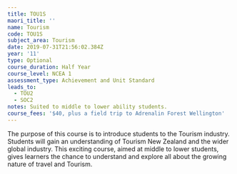 ```yaml
---
title: TOU1S
maori_title: ''
name: Tourism
code: TOU1S
subject_area: Tourism
date: 2019-07-31T21:56:02.384Z
year: '11'
type: Optional
course_duration: Half Year
course_level: NCEA 1
assessment_type: Achievement and Unit Standard
leads_to:
  - TOU2
  - SOC2
notes: Suited to middle to lower ability students.
course_fees: '$40, plus a field trip to Adrenalin Forest Wellington'
---
```

The purpose of this course is to introduce students to the Tourism industry. Students will gain an understanding of Tourism New Zealand and the wider global industry. This exciting course, aimed at middle to lower students, gives learners the chance to understand and explore all about the growing nature of travel and Tourism.
